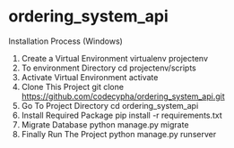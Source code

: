 # ordering_system_api

Installation Process (Windows)

1. Create a Virtual Environment virtualenv projectenv
2. To environment Directory cd projectenv/scripts
3. Activate Virtual Environment activate
4. Clone This Project git clone https://github.com/codecypha/ordering_system_api.git
5. Go To Project Directory cd ordering_system_api
6. Install Required Package pip install -r requirements.txt
7. Migrate Database python manage.py migrate
8. Finally Run The Project python manage.py runserver
